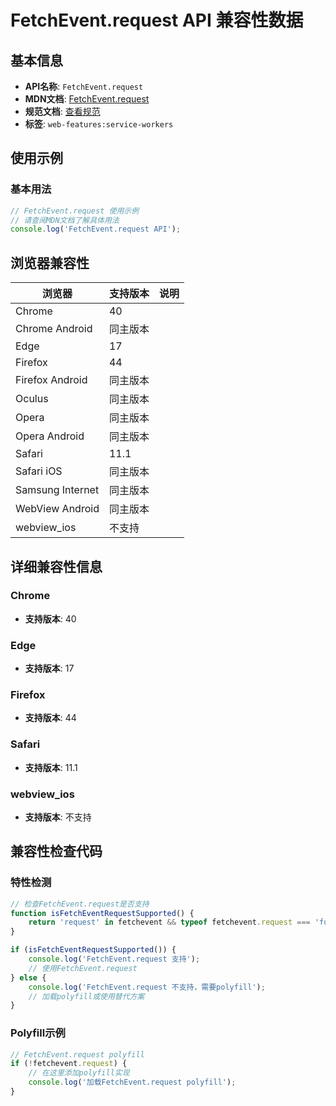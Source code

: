 # FetchEvent.request API 兼容性数据

## 基本信息

- **API名称**: `FetchEvent.request`
- **MDN文档**: [FetchEvent.request](https://developer.mozilla.org/docs/Web/API/FetchEvent/request)
- **规范文档**: [查看规范](https://w3c.github.io/ServiceWorker/#fetch-event-request)
- **标签**: `web-features:service-workers`

## 使用示例

### 基本用法

```javascript
// FetchEvent.request 使用示例
// 请查阅MDN文档了解具体用法
console.log('FetchEvent.request API');
```

## 浏览器兼容性

| 浏览器 | 支持版本 | 说明 |
|--------|----------|------|
| Chrome | 40 |  |
| Chrome Android | 同主版本 |  |
| Edge | 17 |  |
| Firefox | 44 |  |
| Firefox Android | 同主版本 |  |
| Oculus | 同主版本 |  |
| Opera | 同主版本 |  |
| Opera Android | 同主版本 |  |
| Safari | 11.1 |  |
| Safari iOS | 同主版本 |  |
| Samsung Internet | 同主版本 |  |
| WebView Android | 同主版本 |  |
| webview_ios | 不支持 |  |

## 详细兼容性信息

### Chrome

- **支持版本**: 40

### Edge

- **支持版本**: 17

### Firefox

- **支持版本**: 44

### Safari

- **支持版本**: 11.1

### webview_ios

- **支持版本**: 不支持

## 兼容性检查代码

### 特性检测

```javascript
// 检查FetchEvent.request是否支持
function isFetchEventRequestSupported() {
    return 'request' in fetchevent && typeof fetchevent.request === 'function';
}

if (isFetchEventRequestSupported()) {
    console.log('FetchEvent.request 支持');
    // 使用FetchEvent.request
} else {
    console.log('FetchEvent.request 不支持，需要polyfill');
    // 加载polyfill或使用替代方案
}
```

### Polyfill示例

```javascript
// FetchEvent.request polyfill
if (!fetchevent.request) {
    // 在这里添加polyfill实现
    console.log('加载FetchEvent.request polyfill');
}
```

